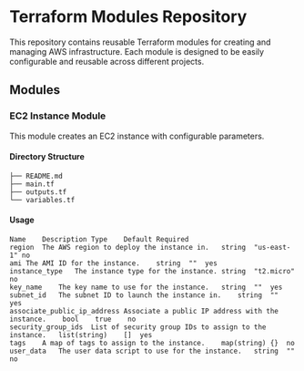 
# Terraform Modules Repository

This repository contains reusable Terraform modules for creating and managing AWS infrastructure. Each module is designed to be easily configurable and reusable across different projects.

## Modules

### EC2 Instance Module

This module creates an EC2 instance with configurable parameters.

#### Directory Structure

```
├── README.md
├── main.tf
├── outputs.tf
└── variables.tf
```

#### Usage


```
Name	Description	Type	Default	Required
region	The AWS region to deploy the instance in.	string	"us-east-1"	no
ami	The AMI ID for the instance.	string	""	yes
instance_type	The instance type for the instance.	string	"t2.micro"	no
key_name	The key name to use for the instance.	string	""	yes
subnet_id	The subnet ID to launch the instance in.	string	""	yes
associate_public_ip_address	Associate a public IP address with the instance.	bool	true	no
security_group_ids	List of security group IDs to assign to the instance.	list(string)	[]	yes
tags	A map of tags to assign to the instance.	map(string)	{}	no
user_data	The user data script to use for the instance.	string	""	no
```
```
